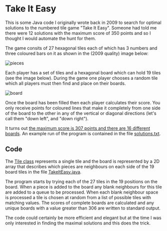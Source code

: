 Take It Easy
============

This is some Java code I originally wrote back in 2009 to search for optimal solutions to the numbered tile game "Take It Easy".  Someone had told me there were 12 solutions with the maximum score of 350 points and so I thought I would automate the hunt for them.

The game consits of 27 hexagonal tiles each of which has 3 numbers and three coloured bars on it as shown in the (2009 quality) image below:

![pieces](https://cloud.githubusercontent.com/assets/4344677/7878679/3a773bb8-0613-11e5-8e99-03957f14376d.jpg)

Each player has a set of tiles and a hexagonal board  which can hold 19 tiles (see the image below).  During the game one player chooses a random tile which all players must then find and place on their boards.  

![board](https://cloud.githubusercontent.com/assets/4344677/7878677/3781818e-0613-11e5-914b-b9610d447b59.jpg)

Once the board has been filled then each player calculates their score.  You only receive points for coloured lines that make it completely from one side of the board to the other in any of the vertical or diagonal directions (let's call them "down left", and "down right"). 

It turns out [the maximum score is 307 points and there are 16 different boards](https://boardgamegeek.com/thread/399114/high-score-challenge-can-you-get-maximum-307-point).  An example run of the program is contained in the file [solutions.txt](https://github.com/Tominator2/TakeItEasy/blob/master/solutions.txt).

## Code

The [Tile class](https://github.com/Tominator2/TakeItEasy/blob/master/Tile.java) represents a single tile and the board is represented by a 2D array that describes which pieces are neighbours on each side of the 19 board tiles in the file [TakeItEasy.java](https://github.com/Tominator2/TakeItEasy/blob/master/TakeItEasy.java).

The program starts by trying each of the 27 tiles in the 19 positions on the board. When a piece is added to the board any blank neighbours for this tile are added to a queue to be processed. When each blank neighbour space is processed a tile is chosen at random from a list of possible tiles with matching values.  The scores of complete boards are calculated and any unique boards with a value greater than 306 are written to standard output.

The code could certainly be more efficient and elegant but at the time I was only interested in finding the maximal solutions and this does the trick.
